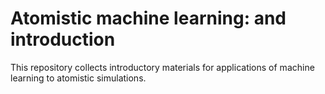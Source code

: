 Atomistic machine learning: and introduction
============================================

This repository collects introductory materials for applications
of machine learning to atomistic simulations. 
